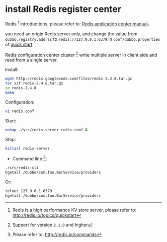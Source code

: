 # install Redis register center



Redis [^1] introductions, please refer to: [Redis application center manual](http://dubbo.io/books/dubbo-user-book-en/references/registry/redis.html)。

you need an origin Redis server only, and change the value from `dubbo.registry.addrss` to `redis://127.0.0.1:6379` in `conf/dubbo.properties` of [quick start](http://dubbo.io/books/dubbo-user-book-en/quick-start.html)

Redis configuration center cluster [^2] write multiple server in client side and read from a single server.

Install:

```sh
wget http://redis.googlecode.com/files/redis-2.4.8.tar.gz
tar xzf redis-2.4.8.tar.gz
cd redis-2.4.8
make
```

Configuration:

```sh
vi redis.conf
```

Start:

```sh
nohup ./src/redis-server redis.conf &
```

Stop:

```sh
killall redis-server
```

* Command line [^3]:

```sh
./src/redis-cli
hgetall /dubbo/com.foo.BarService/providers
```

Or: 

```sh
telnet 127.0.0.1 6379
hgetall /dubbo/com.foo.BarService/providers
```

[^1]: Redis is a high performance KV store server, please refer to: http://redis.io/topics/quickstart
[^2]: Support for version `2.1.0` and higher
[^3]: Please refer to: http://redis.io/commands